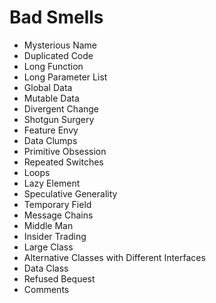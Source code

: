 # Bad Smells

- Mysterious Name
- Duplicated Code
- Long Function
- Long Parameter List
- Global Data
- Mutable Data
- Divergent Change
- Shotgun Surgery
- Feature Envy
- Data Clumps
- Primitive Obsession
- Repeated Switches
- Loops
- Lazy Element
- Speculative Generality
- Temporary Field
- Message Chains
- Middle Man
- Insider Trading
- Large Class
- Alternative Classes with Different Interfaces
- Data Class
- Refused Bequest
- Comments
